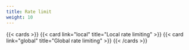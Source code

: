 ```yaml
---
title: Rate limit
weight: 10
---
```




{{< cards >}}
  {{< card link="local" title="Local rate limiting" >}}
  {{< card link="global" title="Global rate limiting" >}}
{{< /cards >}}
